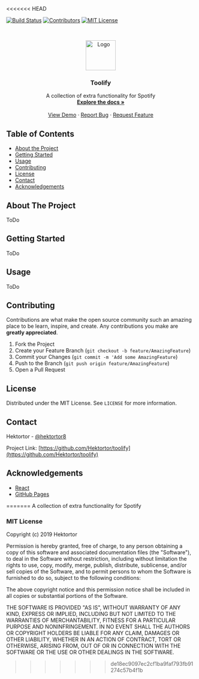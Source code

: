 
<<<<<<< HEAD

[![Build Status][build-shield]]()
[![Contributors][contributors-shield]]()
[![MIT License][license-shield]][license-url]

<br />
<p align="center">
  <a href="https://github.com/Hektortor/toolify">
    <img src="./public/favicon.ico" alt="Logo" width="80" height="80">
  </a>

  <h3 align="center">Toolify</h3>

  <p align="center">
    A collection of extra functionality for Spotify
    <br />
    <a href="https://github.com/Hektortor/toolify"><strong>Explore the docs »</strong></a>
    <br />
    <br />
    <a href="https://github.com/Hektortor/toolify">View Demo</a>
    ·
    <a href="https://github.com/Hektortor/toolify/issues">Report Bug</a>
    ·
    <a href="https://github.com/Hektortor/toolify/issues">Request Feature</a>
  </p>
</p>

<!-- TABLE OF CONTENTS -->
## Table of Contents

* [About the Project](#about-the-project)
* [Getting Started](#getting-started)
* [Usage](#usage)
* [Contributing](#contributing)
* [License](#license)
* [Contact](#contact)
* [Acknowledgements](#acknowledgements)

<!-- ABOUT THE PROJECT -->
## About The Project

ToDo

<!-- GETTING STARTED -->
## Getting Started

ToDo



<!-- USAGE EXAMPLES -->
## Usage

ToDo



<!-- CONTRIBUTING -->
## Contributing

Contributions are what make the open source community such an amazing place to be learn, inspire, and create. Any contributions you make are **greatly appreciated**.

1. Fork the Project
2. Create your Feature Branch (`git checkout -b feature/AmazingFeature`)
3. Commit your Changes (`git commit -m 'Add some AmazingFeature`)
4. Push to the Branch (`git push origin feature/AmazingFeature`)
5. Open a Pull Request



<!-- LICENSE -->
## License

Distributed under the MIT License. See `LICENSE` for more information.



<!-- CONTACT -->
## Contact

Hektortor - [@hektortor8](https://twitter.com/hektortor8)

Project Link: [https://github.com/Hektortor/toolify](https://github.com/Hektortor/toolify)



<!-- ACKNOWLEDGEMENTS -->
## Acknowledgements
* [React](https://reactjs.org/)
* [GitHub Pages](https://pages.github.com)

<!-- MARKDOWN LINKS & IMAGES -->
[build-shield]: https://img.shields.io/badge/build-passing-brightgreen.svg?style=flat-square
[contributors-shield]: https://img.shields.io/badge/contributors-1-orange.svg?style=flat-square
[license-shield]: https://img.shields.io/badge/license-MIT-blue.svg?style=flat-square
[license-url]: https://choosealicense.com/licenses/mit
=======
A collection of extra functionality for Spotify

### MIT License

Copyright (c) 2019 Hektortor

Permission is hereby granted, free of charge, to any person obtaining a copy
of this software and associated documentation files (the "Software"), to deal
in the Software without restriction, including without limitation the rights
to use, copy, modify, merge, publish, distribute, sublicense, and/or sell
copies of the Software, and to permit persons to whom the Software is
furnished to do so, subject to the following conditions:

The above copyright notice and this permission notice shall be included in all
copies or substantial portions of the Software.

THE SOFTWARE IS PROVIDED "AS IS", WITHOUT WARRANTY OF ANY KIND, EXPRESS OR
IMPLIED, INCLUDING BUT NOT LIMITED TO THE WARRANTIES OF MERCHANTABILITY,
FITNESS FOR A PARTICULAR PURPOSE AND NONINFRINGEMENT. IN NO EVENT SHALL THE
AUTHORS OR COPYRIGHT HOLDERS BE LIABLE FOR ANY CLAIM, DAMAGES OR OTHER
LIABILITY, WHETHER IN AN ACTION OF CONTRACT, TORT OR OTHERWISE, ARISING FROM,
OUT OF OR IN CONNECTION WITH THE SOFTWARE OR THE USE OR OTHER DEALINGS IN THE
SOFTWARE.
>>>>>>> de18ec9097ec2cf1ba9faf793fb91274c57b4f1b

